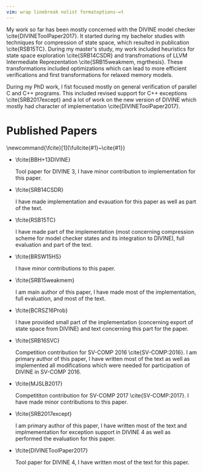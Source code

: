 ```yaml
---
vim: wrap linebreak nolist formatoptions-=t
---
```


My work so far has been mostly concerned with the DIVINE model checker \cite{DIVINEToolPaper2017}.
It started during my bachelor studies with techniques for compression of state space, which resulted in publication \cite{RSB15TC}.
During my master's study, my work included heuristics for state space exploration \cite{SRB14CSDR} and transfromations of LLVM Intermediate Reprezentation \cite{SRB15weakmem, mgrthesis}.
These transformations included optimizations which can lead to more efficient verifications and first transformations for relaxed memory models.

During my PhD work, I fist focused mostly on general verification of parallel C and C++ programs.
This included revised support for C++ exceptions \cite{SRB2017except} and a lot of work on the new version of DIVINE which mostly had character of implementation \cite{DIVINEToolPaper2017}.

# Published Papers

\newcommand{\fcite}[1]{\fullcite{#1}~\cite{#1}}

*   \fcite{BBH+13DIVINE}

     Tool paper for DIVINE 3, I have minor contribution to implementation for this paper.

*   \fcite{SRB14CSDR}

    I have made implementation and evauation for this paper as well as part of the text.

*   \fcite{RSB15TC}

    I have made part of the implementation (most concerning compression scheme for model checker states and its integration to DIVINE), full evaluation and part of the text.

*   \fcite{BRSW15HS}

    I have minor contributions to this paper.

*   \fcite{SRB15weakmem}

    I am main author of this paper, I have made most of the implementation, full evaluation, and most of the text.

*   \fcite{BCRSZ16Prob}

    I have provided small part of the implementation (concerning export of state
    space from DIVINE) and text concerning this part for the paper.

*   \fcite{SRB16SVC}

    Competition contribution for SV-COMP 2016 \cite{SV-COMP:2016}.
    I am primary author of this paper, I have written most of the text as well
    as implemented all modifications which were needed for participation of
    DIVINE in SV-COMP 2016.

*   \fcite{MJSLB2017}

    Competititon contribution for SV-COMP 2017 \cite{SV-COMP:2017}. I have made minor contributions to this paper.

*   \fcite{SRB2017except}

    I am primary author of this paper, I have written most of the text and implmementation for exception support in DIVINE 4 as well as performed the evaluation for this paper.

*   \fcite{DIVINEToolPaper2017}

    Tool paper for DIVINE 4, I have written most of the text for this paper.
